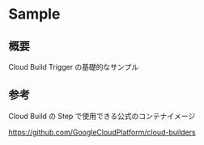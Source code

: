 # Sample

## 概要

Cloud Build Trigger の基礎的なサンプル

## 参考

Cloud Build の Step で使用できる公式のコンテナイメージ

https://github.com/GoogleCloudPlatform/cloud-builders
